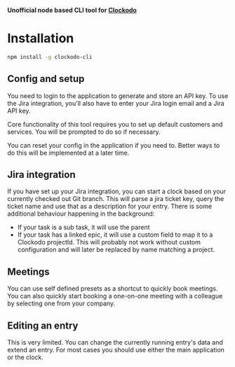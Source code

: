**Unofficial node based CLI tool for [Clockodo](https://www.clockodo.com)**

# Installation

```bash
npm install -g clockodo-cli
```

## Config and setup

You need to login to the application to generate and store an API key.
To use the Jira integration, you'll also have to enter your Jira login email and a Jira API key.

Core functionality of this tool requires you to set up default customers and services. You will be prompted to do so if necessary.

You can reset your config in the application if you need to. Better ways to do this will be implemented at a later time.

## Jira integration

If you have set up your Jira integration, you can start a clock based on your currently checked out Git branch. This will parse a jira ticket key, query the ticket name and use that as a description for your entry. There is some additional behaviour happening in the background:

- If your task is a sub task, it will use the parent
- If your task has a linked epic, it will use a custom field to map it to a Clockodo projectId. This will probably not work without custom configuration and will later be replaced by name matching a project.

## Meetings

You can use self defined presets as a shortcut to quickly book meetings. You can also quickly start booking a one-on-one meeting with a colleague by selecting one from your company.

## Editing an entry

This is very limited. You can change the currently running entry's data and extend an entry. For most cases you should use either the main application or the clock.
